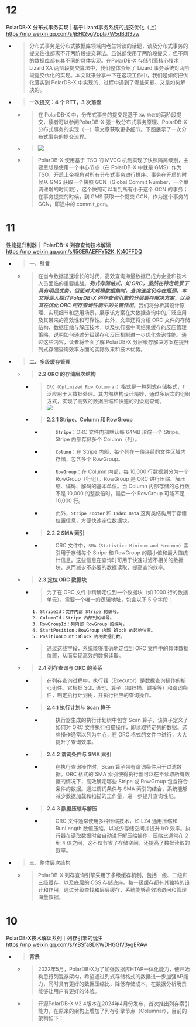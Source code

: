 
# 12

PolarDB-X 分布式事务实现 | 基于Lizard事务系统的提交优化（上） https://mp.weixin.qq.com/s/jEHt2ygVppla7W5dBdt3vw
- > 分布式事务是分布式数据库领域内老生常谈的话题，谈及分布式事务的提交往往都离不开两阶段提交算法。虽说都使用了两阶段提交，但不同的数据库都有其不同的具体实现。在PolarDB-X 存储引擎核心技术 | Lizard XA 两阶段提交算法中，我们整体介绍了 Lizard 事务系统对两阶段提交优化的实现。本文就来分享一下在这项工作中，我们是如何把优化落实到 PolarDB-X 中实现的、过程中遇到了哪些问题、又是如何解决的。
- > **一次提交：4 个 RTT，3 次落盘**
  * > 在 PolarDB-X 中，分布式事务的提交是基于 `XA 协议`的两阶段提交，读者可以参阅PolarDB-X 强一致分布式事务原理、PolarDB-X 分布式事务的实现（一）等文章获取更多细节。下图展示了一次分布式事务的提交流程。
  * > ![](https://mmbiz.qpic.cn/mmbiz_svg/iahdQicCC5VBTblWet2asKQ9k9gIxImzezjaWticlm2bmfE17YmibM1GejDJAcjmfJte4osCkMUj8DU48Ojqr4miaSAPYVg6hjFXj/640)
  * > PolarDB-X 使用基于 TSO 的 MVCC 机制实现了快照隔离级别，主要思想是使用一个中心节点（在 PolarDB-X 中就是 GMS）作为 TSO，开启上帝视角对所有分布式事务进行排序。事务在开启的时候从 GMS 获取一个快照 GCN（Global Commit Number，一个单调递增的时间戳），这个快照可以看到所有小于这个 GCN 的事务；在事务提交的时候，到 GMS 获取一个提交 GCN，作为这个事务的 GCN，即途中的 commit_gcn。

# 11

性能提升利器｜ PolarDB-X 列存查询技术解读 https://mp.weixin.qq.com/s/l5GERAEFFY52K_Kt40FFDQ
- > **一、引言**
  * > 在当今数据迅速增长的时代，高效查询海量数据已成为企业和技术人员面临的重要挑战。***列式存储格式，如 ORC，虽然在特定场景下具有明显优势，但面对大规模数据集时，查询速度仍存在瓶颈。本文将深入探讨 PolarDB-X 列存查询引擎的分层缓存解决方案，以及其在优化 ORC 列存查询性能中的关键作用***。我们将分析其设计原理、实现细节和适用场景，展示该方案在大数据查询中的广泛应用及其带来的高效性和可靠性。此外，文章还将介绍 ORC 文件的存储结构、数据压缩与解压技术，以及执行器中间结果缓存的反压管理策略，说明如何通过分级缓存和反压机制进一步优化查询性能。通过这些内容，读者将全面了解 PolarDB-X 分层缓存解决方案在提升列式存储查询效率方面的实际效果和技术优势。
- > **二、多级缓存管理**
  * > **2.2 ORC 的存储层次结构**
    + > `ORC（Optimized Row Columnar）`格式是一种列式存储格式，广泛应用于大数据处理。其内部结构设计精妙，通过多层次的组织方式，实现了高效的数据压缩和快速的列级别查询。 <br> ![](https://mmbiz.qpic.cn/sz_mmbiz_png/efIw5sLCt4t8wJulhTfcic1GsNzyzzWtzu9Entn0N0ia0CWa8g9LoniaAq2cukS3MV0ERhSiaf8ibqu6J6dWXwMAHHg/640)
    + > **2.2.1 Stripe、Column 和 RowGroup**
      - > **`Stripe`**：ORC 文件内部默认每 64MB 形成一个 Stripe。Stripe 内部存储多个 Column（列）。
      - > **`Column`**：在 Stripe 内部，每个列在一段连续的文件区域内存储，包含多个 RowGroup。
      - > **`RowGroup`**：在 Column 内部，每 10,000 行数据划分为一个 RowGroup（行组）。RowGroup 是 ORC 进行压缩、解压缩、编码、解码的基本单位。当 Column 内部存储的总行数不是 10,000 的整数倍时，最后一个 RowGroup 可能不足 10,000 行。
      - > 此外，**`Stripe Footer`** 和 **`Index Data`** 这两类结构用于存储位置信息，方便快速定位数据块。
    + > **2.2.2 SMA 索引**
      - > ORC 文件中，`SMA（Statistics Minimum and Maximum）`索引用于存储每个 Stripe 和 RowGroup 的最小值和最大值统计信息。这些信息在查询时可用于快速过滤不相关的数据块，从而减少不必要的数据读取，提高查询效率。
  * > **2.3 定位 ORC 数据块**
    + > 为了在 ORC 文件中精确定位到一个数据块（如 1000 行的数据单元），需要一个唯一的逻辑地址，包含以下 5 个字段：
      ```console
      1. StripeId：文件内部 Stripe 的编号。
      2. ColumnId：Stripe 内部列的编号。
      3. RowGroupId：列内部 RowGroup 的编号。
      4. StartPosition：RowGroup 内部 Block 的起始位置。
      5. PositionCount：Block 内的数据行数。
      ```
    + > 通过这些字段，系统能够准确地定位到 ORC 文件中的具体数据位置，从而实现高效的数据读取。
  * > **2.4 列存查询与 ORC 的关系**
    + > 在列存查询过程中，执行器（Executor）是数据查询操作的核心组件。它根据 SQL 语句、算子（如扫描、联接等）和谓词条件，制定执行计划树，并执行相应的查询操作。
    + > **2.4.1 执行计划与 Scan 算子**
      - > 执行器生成的执行计划树中包含 Scan 算子，该算子定义了如何对 ORC 文件执行扫描操作，即读取特定列的数据。这些操作通常以列为中心，在 ORC 格式的文件中进行，大大提升了查询效率。
    + > **2.4.2 谓词条件与 SMA 索引**
      - > 在执行查询操作时，Scan 算子带有谓词条件用于过滤数据。ORC 格式的 SMA 索引使得执行器可以在不读取所有数据的情况下，高效确定哪些 Stripe 或 RowGroup 包含符合条件的数据。通过谓词条件与 SMA 索引的结合，系统能够减少数据加载和扫描的工作量，进一步提升查询性能。
    + > **2.4.3 数据压缩与解压**
      - > ORC 文件通常使用多种压缩技术，如 LZ4 通用压缩和 RunLength 数值压缩，以减少存储空间并提升 I/O 效率。执行器在读取数据时会自动进行解压缩操作，压缩比通常在 2 到 4 倍之间，这不仅节省了存储空间，还提高了数据读取的效率。
- > 三、整体层次结构
  * > PolarDB-X 列存查询引擎采用了多级缓存机制，包括一级、二级和三级缓存，以及底层的 OSS 存储底座。每一级缓存都有其独特的设计和作用，通过分级查找和层层缓存，系统能够高效地访问和管理海量数据。

# 10

PolarDB-X技术解读系列｜列存引擎的诞生 https://mp.weixin.qq.com/s/YBSfaBDKWDHGGIV3ygERAw
- > **背景**
  * > 2022年5月，PolarDB-X为了加强数据库HTAP一体化能力，便开始构思行列混存架构，希望通过列式存储格式的数据进一步加强AP能力，同时具有更好的数据压缩比，降低存储成本，在数据分析场景能够让用户有更好的体验。
  * > 开源PolarDB-X V2.4版本在2024年4月份发布，首次推出列存索引能力，在原来的架构上增加了列存引擎节点（Columnar），目前的架构如下：
